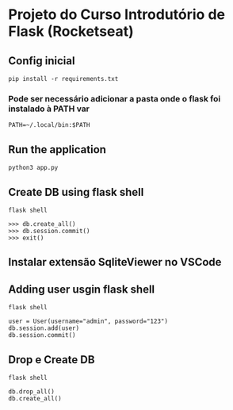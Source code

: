 # Projeto do Curso Introdutório de Flask (Rocketseat)

## Config inicial
`pip install -r requirements.txt`

### Pode ser necessário adicionar a pasta onde o flask foi instalado à PATH var
`PATH=~/.local/bin:$PATH`

## Run the application
`python3 app.py`

## Create DB using flask shell
`flask shell`
```
>>> db.create_all()
>>> db.session.commit()
>>> exit()
``` 

## Instalar extensão SqliteViewer no VSCode

## Adding user usgin flask shell
`flask shell`
```
user = User(username="admin", password="123")
db.session.add(user)
db.session.commit()
```

## Drop e Create DB
`flask shell`
```
db.drop_all()
db.create_all()
```